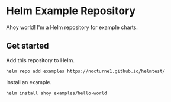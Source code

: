 # Helm Example Repository

Ahoy world!  I'm a Helm repository for example charts.

## Get started

Add this repository to Helm.

```
helm repo add examples https://nocturne1.github.io/helmtest/
```

Install an example.

```
helm install ahoy examples/hello-world
```
